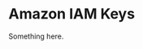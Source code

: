 [title]: # (Amazon IAM Keys)
[tags]: # (XXX)
[priority]: # (3646)
# Amazon IAM Keys
Something here.

